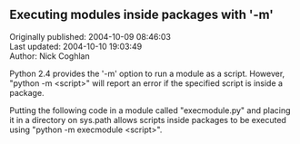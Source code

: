 ## Executing modules inside packages with '-m'  
Originally published: 2004-10-09 08:46:03  
Last updated: 2004-10-10 19:03:49  
Author: Nick Coghlan  
  
Python 2.4 provides the '-m' option to run a module as a script. However, "python -m &lt;script&gt;" will report an error if the specified script is inside a package.

Putting the following code in a module called "execmodule.py" and placing it in a directory on sys.path allows scripts inside packages to be executed using "python -m execmodule &lt;script&gt;".